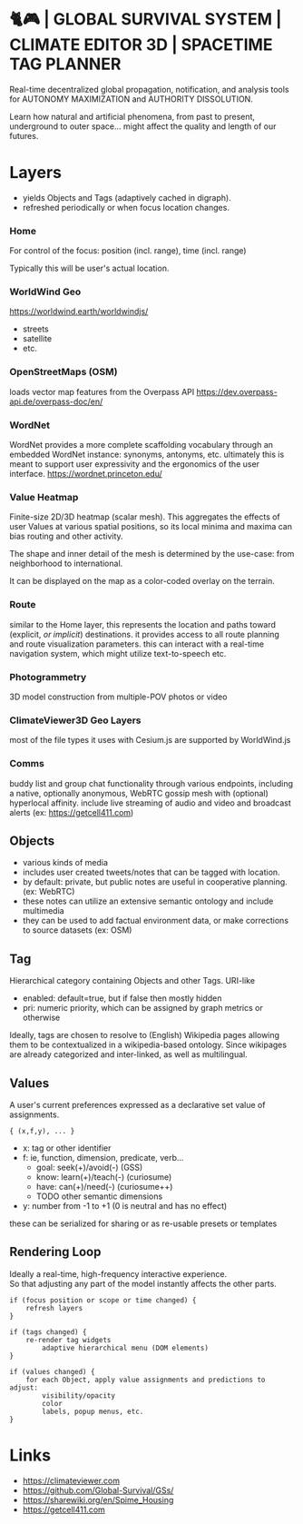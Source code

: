 # 🐈🎮 | GLOBAL SURVIVAL SYSTEM | CLIMATE EDITOR 3D | SPACETIME TAG PLANNER

Real-time decentralized global propagation, notification, and analysis tools for AUTONOMY MAXIMIZATION and AUTHORITY DISSOLUTION.

Learn how natural and artificial phenomena, from past to present, underground to outer space... might affect the quality and length of our futures.

# Layers
 * yields Objects and Tags (adaptively cached in digraph).  
 * refreshed periodically or when focus location changes.

### Home
For control of the focus: position (incl. range), time (incl. range)

Typically this will be user's actual location.

### WorldWind Geo
https://worldwind.earth/worldwindjs/
 * streets
 * satellite
 * etc. 

### OpenStreetMaps (OSM)
loads vector map features from the Overpass API https://dev.overpass-api.de/overpass-doc/en/

### WordNet
WordNet provides a more complete scaffolding vocabulary through an embedded WordNet instance: synonyms, antonyms, etc.
ultimately this is meant to support user expressivity and the ergonomics of the user interface.
https://wordnet.princeton.edu/

### Value Heatmap
Finite-size 2D/3D heatmap (scalar mesh).
This aggregates the effects of user Values at various spatial positions, so its local minima and maxima can bias routing and other activity.

The shape and inner detail of the mesh is determined by the use-case: from neighborhood to international.

It can be displayed on the map as a color-coded overlay on the terrain.

### Route
similar to the Home layer, this represents the location and paths toward (explicit, _or implicit_) destinations.
it provides access to all route planning and route visualization parameters.
this can interact with a real-time navigation system, which might utilize text-to-speech etc.

### Photogrammetry
3D model construction from multiple-POV photos or video

### ClimateViewer3D Geo Layers
most of the file types it uses with Cesium.js are supported by WorldWind.js

### Comms
buddy list and group chat functionality through various endpoints, including a native, optionally anonymous, WebRTC gossip mesh with (optional) hyperlocal affinity.
include live streaming of audio and video and broadcast alerts (ex: https://getcell411.com)

## Objects
 * various kinds of media
 * includes user created tweets/notes that can be tagged with location.  
 * by default: private, but public notes are useful in cooperative planning.  (ex: WebRTC)
 * these notes can utilize an extensive semantic ontology and include multimedia
 * they can be used to add factual environment data, or make corrections to source datasets (ex: OSM) 

## Tag
Hierarchical category containing Objects and other Tags.  URI-like
 * enabled: default=true, but if false then mostly hidden
 * pri: numeric priority, which can be assigned by graph metrics or otherwise
 
Ideally, tags are chosen to resolve to (English) Wikipedia pages allowing them to be contextualized in a wikipedia-based ontology.  Since wikipages are already categorized and inter-linked, as well as multilingual.

## Values
A user's current preferences expressed as a declarative set value of assignments.

```{ (x,f,y), ... }```
   * x: tag or other identifier
   * f: ie, function, dimension, predicate, verb...
     * goal: seek(+)/avoid(-) (GSS)
     * know: learn(+)/teach(-) (curiosume)
     * have: can(+)/need(-) (curiosume++)
     * TODO other semantic dimensions  
   * y: number from -1 to +1 (0 is neutral and has no effect)
 
these can be serialized for sharing or as re-usable presets or templates

    
## Rendering Loop
Ideally a real-time, high-frequency interactive experience.  
So that adjusting any part of the model instantly affects the other parts. 
```
if (focus position or scope or time changed) {
    refresh layers
}

if (tags changed) {
    re-render tag widgets
        adaptive hierarchical menu (DOM elements)
}

if (values changed) {
    for each Object, apply value assignments and predictions to adjust:
        visibility/opacity
        color
        labels, popup menus, etc.       
}
```       
    
# Links
 * https://climateviewer.com
 * https://github.com/Global-Survival/GSs/
 * https://sharewiki.org/en/Spime_Housing
 * https://getcell411.com
